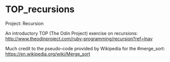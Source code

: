 # TOP_recursions

Project: Recursion

An introductory TOP (The Odin Project) exercise on recursions: http://www.theodinproject.com/ruby-programming/recursion?ref=lnav


Much credit to the pseudo-code provided by Wikipedia for the #merge_sort:
https://en.wikipedia.org/wiki/Merge_sort
